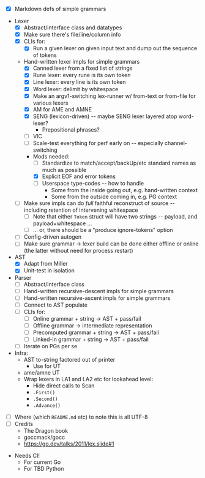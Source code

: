 * [x] Markdown defs of simple grammars
* Lexer
  * [x] Abstract/interface class and datatypes
  * [x] Make sure there's file/line/column info
  * [x] CLIs for:
    * [x] Run a given lexer on given input text and dump out the sequence of tokens
  * Hand-written lexer impls for simple grammars
    * [x] Canned lexer from a fixed list of strings
    * [x] Rune lexer: every rune is its own token
    * [x] Line lexer: every line is its own token
    * [x] Word lexer: delimit by whitespace
    * [x] Make an argv1-switching lex-runner w/ from-text or from-file for various lexers
    * [x] AM for AME and AMNE
    * [x] SENG (lexicon-driven) -- maybe SENG lexer layered atop word-lexer?
      * Prepositional phrases?
    * [ ] VIC
    * [ ] Scale-test everything for perf early on -- especially channel-switching
    * Mods needed:
      * [ ] Standardize to match/accept/backUp/etc standard names as much as possible
      * [x] Explicit EOF and error tokens
      * [ ] Userspace type-codes -- how to handle
        * Some from the inside going out, e.g. hand-written context
        * Some from the outside coming in, e.g. PG context
  * [ ] Make sure impls can do _full_ faithful reconstruct of source -- including retention of intervening whitespace
    * [ ] Note that either `Token` struct will have two strings -- payload, and payload+whitespace ...
    * [ ] ... or, there should be a "produce ignore-tokens" option
  * [ ] Config-driven autogen
  * [ ] Make sure grammar -> lexer build can be done either offline or online (the latter without need for process restart)
* AST
  * [x] Adapt from Miller
  * [x] Unit-test in isolation
* Parser
  * [ ] Abstract/interface class
  * [ ] Hand-written recursive-descent impls for simple grammars
  * [ ] Hand-written recursive-ascent impls for simple grammars
  * [ ] Connect to AST populate
  * [ ] CLIs for:
    * [ ] Online grammar + string -> AST + pass/fail
    * [ ] Offline grammar -> intermediate representation
    * [ ] Precomputed grammar + string -> AST + pass/fail
    * [ ] Linked-in grammar + string -> AST + pass/fail
  * [ ] Iterate on PGs per se

* Infra:
  * AST to-string factored out of printer
    * Use for UT
  * ame/amne UT
  * Wrap lexers in LA1 and LA2 etc for lookahead level:
    * Hide direct calls to Scan
    * `.First()`
    * `.Second()`
    * `.Advance()`

* [ ] Where (which `README.md` etc) to note this is all UTF-8
* [ ] Credits
  * The Dragon book
  * goccmack/gocc
  * https://go.dev/talks/2011/lex.slide#1

* Needs CI!
  * For current Go
  * For TBD Python
